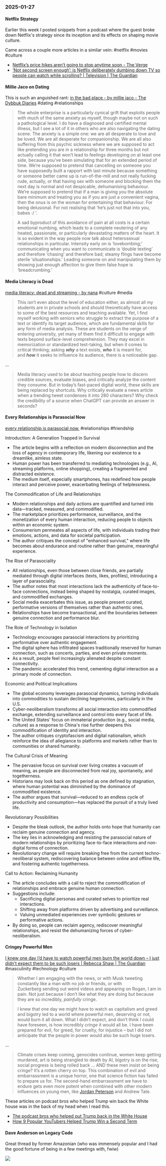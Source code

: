 ### 2025-01-27
#### Netflix Strategy
Earlier this week I posted snippets from a podcast where the guest broke down Netflix's strategy since its inception and its effects on shaping movie culture.

Came across a couple more articles in a similar vein: #netflix #movies #culture 

-  [Netflix’s price hikes aren’t going to stop anytime soon - The Verge](https://www.theverge.com/2025/1/26/24351302/netflix-price-increase-streaming-wars)
- [‘Not second screen enough’: is Netflix deliberately dumbing down TV so people can watch while scrolling? \| Television \| The Guardian](https://www.theguardian.com/tv-and-radio/2025/jan/17/not-second-screen-enough-is-netflix-deliberately-dumbing-down-tv-so-people-can-watch-while-scrolling)

#### Millie Jaco on Dating
This is such an anguished rant: [in the bad place - by millie jaco - The Dybbuk Diaries](https://milliejaco.substack.com/p/in-the-bad-place) #dating #relationships 

> The whole enterprise is a particularly cynical grift that exploits people with much of the same anxiety as myself, though maybe not on such a pathological level. I do have a diagnosed and certified mental illness, but I see a lot of it in others who are also navigating the dating scene. The anxiety is a simple one: we are all desperate to love and be loved. We are all desperate for companionship. We are all also suffering from this psychic sickness where we are supposed to act like pretending you are in a relationship for three months but not actually calling it that won’t lead to feelings developing on at least one side, because you’ve been simulating that for an extended period of time. We’re supposed to pretend that cancelling on someone you have supposedly built a rapport with last minute because something or someone better came up is run-of-the-mill and not really fucking rude, actually, or that having sex with someone and blocking them the next day is normal and not despicable, dehumanising behaviour. We’re supposed to pretend that if a man is giving you the absolute bare minimum and treating you as if you are just a convenient vagina, then the onus is on the woman for entertaining that behaviour. For being delusional. For not realising that ‘he’s just not that into you, babes :/ ’.

> A sad byproduct of this avoidance of pain at all costs is a certain emotional numbing, which leads to a complete neutering of any heated, passionate, or particularly devastating matters of the heart. It is so evident in the way people now talk about heterosexual relationships in particular. Intensity early on is ‘lovebombing;’ communicating when you want to communicate is ‘double texting’ and therefore ‘chasing’ and therefore bad; steamy flings have become sterile ‘situationships.’ Leading someone on and manipulating them by showing just enough affection to give them false hope is ‘breadcrumbing.’

#### Media Literacy is Dead
[media literacy: dead and streaming - by nana](https://thejournalcatacombs.substack.com/p/media-literacy-dead-and-streaming) #culture #media 

> This isn’t even about the level of education either, as almost all my students are in private schools and should theoretically have access to some of the best resources and teaching available. Yet, I find myself working with seniors who struggle to extract the purpose of a text or identify its target audience, which are fundamental skills for any form of media analysis. These are students on the verge of entering university, yet many of them find it difficult to engage with texts beyond surface-level comprehension. They may excel in memorization or standardized test-taking, but when it comes to critical thinking; asking _**why**_ a text exists, _**who**_ it is meant for, and _**how**_ it seeks to influence its audience, there is a noticeable gap.

…

> Media literacy used to be about teaching people how to discern credible sources, evaluate biases, and critically analyze the content they consume. But in today’s fast-paced digital world, these skills are being replaced by shortcuts. Why critically evaluate a news article when a trending tweet condenses it into 280 characters? Why check the credibility of a source when ChatGPT can provide an answer in seconds?

#### Every Relationships is Parasocial Now
[every relationship is parasocial now.](https://briffinglue.substack.com/p/every-relationship-is-parasocial) #relationships #friendship 

Introduction: A Generation Trapped in Survival

- The article begins with a reflection on modern disconnection and the loss of agency in contemporary life, likening our existence to a dreamlike, aimless state.
- Human power has been transferred to mediating technologies (e.g., AI, streaming platforms, online shopping), creating a fragmented and distracted existence.
- The medium itself, especially smartphones, has redefined how people interact and perceive power, exacerbating feelings of helplessness.

The Commodification of Life and Relationships

- Modern relationships and daily actions are quantified and turned into data—tracked, measured, and commodified.
- The marketplace prioritizes performance, surveillance, and the monetization of every human interaction, reducing people to objects within an economic system.
- Consumerism permeates all aspects of life, with individuals trading their emotions, actions, and data for societal participation.
- The author critiques the concept of "enhanced survival," where life becomes about endurance and routine rather than genuine, meaningful experience.

The Rise of Parasociality

- All relationships, even those between close friends, are partially mediated through digital interfaces (texts, likes, profiles), introducing a layer of parasociality.
- The author notes that most interactions lack the authenticity of face-to-face connections, instead being shaped by nostalgia, curated images, and commodified exchanges.
- Social media exacerbates this issue, as people present curated, performative versions of themselves rather than authentic ones.
- Relationships have become transactional, and the boundaries between genuine connection and performance blur.

The Role of Technology in Isolation

- Technology encourages parasocial interactions by prioritizing performative over authentic engagement.
- The digital sphere has infiltrated spaces traditionally reserved for human connection, such as concerts, parties, and even private moments.
- As a result, people feel increasingly alienated despite constant connectivity.
- The pandemic accelerated this trend, cementing digital interaction as a primary mode of connection.

Economic and Political Implications

- The global economy leverages parasocial dynamics, turning individuals into commodities to sustain declining hegemonies, particularly in the U.S.
- Cyber-neoliberalism transforms all social interaction into commodified exchange, extending surveillance and control into every facet of life.
- The United States' focus on immaterial production (e.g., social media, culture) as a response to China's rise further deepens this commodification of identity and interaction.
- The author critiques cryptofascism and digital nationalism, which reinforce the idea of allegiance to platforms and markets rather than to communities or shared humanity.

The Cultural Crisis of Meaning

- The pervasive focus on survival over living creates a vacuum of meaning, as people are disconnected from real joy, spontaneity, and togetherness.
- Historians may look back on this period as one defined by stagnation, where human potential was diminished by the dominance of commodified existence.
- The author argues that survival—reduced to an endless cycle of productivity and consumption—has replaced the pursuit of a truly lived life.

 Revolutionary Possibilities

- Despite the bleak outlook, the author holds onto hope that humanity can reclaim genuine connection and agency.
- The key lies in acknowledging and resisting the parasocial nature of modern relationships by prioritizing face-to-face interactions and non-digital forms of connection.
- Revolutionary change will require breaking free from the current techno-neoliberal system, rediscovering balance between online and offline life, and fostering authentic togetherness.

Call to Action: Reclaiming Humanity

- The article concludes with a call to reject the commodification of relationships and embrace genuine human connection.
- Suggestions include:
    - Sacrificing digital personas and curated selves to prioritize real interactions.
    - Shifting away from platforms driven by advertising and surveillance.
    - Valuing unmediated experiences over symbolic gestures or performative actions.
- By doing so, people can reclaim agency, rediscover meaningful relationships, and resist the dehumanizing forces of cyber-neoliberalism.

#### Cringey Powerful Men
[I knew one day I’d have to watch powerful men burn the world down – I just didn’t expect them to be such losers | Rebecca Shaw | The Guardian](https://www.theguardian.com/commentisfree/2025/jan/16/i-knew-one-day-id-have-to-watch-powerful-men-burn-the-world-down-i-just-didnt-expect-them-to-be-such-losers) #masculinity #technology #culture 

> Whether I am engaging with the news, or with Musk tweeting constantly like a man with no job or friends, or with Zuckerberg sending out weird videos and appearing on Rogan, I am in pain. Not just because I don’t like what they are doing but because they are so incredibly, _painfully_ cringe.
>
> I knew that one day we might have to watch as capitalism and greed and bigotry led to a world where powerful men, deserving or not, would burn it all down. What I didn’t expect, and don’t think I could have foreseen, is how incredibly _cringe_ it would all be. I have been prepared for evil, for greed, for cruelty, for injustice – but I did not anticipate that the people in power would also be such huge losers.

…

> Climate crises keep coming, genocides continue, women keep getting murdered, art is being strangled to death by AI, bigotry is on the rise, social progress is being rolled back … AND these men insist on being cringe? It’s a rotten cherry on top. This combination of evil and embarrassment is a unique horror, one that science fiction has failed to prepare us for. The second-hand embarrassment we have to endure gets even more potent when combined with other modern influences on young men, like [Jordan Peterson](https://www.theguardian.com/books/jordan-peterson) and Andrew Tate.

These articles on podcast bros who helped Trump win back the White house was in the back of my head when I read this.

- [The podcast bros who helped put Trump back in the White House](https://www.ft.com/content/9f2be125-ba1b-4062-ab2d-4b2977db20b0)
- [How 9 Popular YouTubers Helped Trump Win a Second Term](https://www.bloomberg.com/graphics/2025-youtube-podcast-men-for-trump/)

#### Dave Anderson on Legacy Code
Great thread by former Amazonian (who was immensely popular and I had the good fortune of being in a few meetings with, fwiw)

![](https://x.com/scarletinked/status/1645426515000139776)